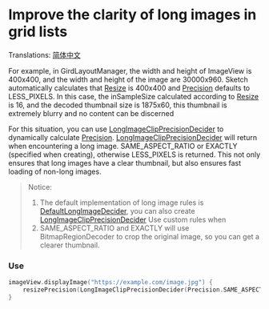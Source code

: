 # Improve the clarity of long images in grid lists

Translations: [简体中文](long_image_grid_thumbnails_zh.md)

For example, in GirdLayoutManager, the width and height of ImageView is 400x400, and the width and
height of the image are 30000x960. Sketch automatically calculates that [Resize] is 400x400 and
[Precision] defaults to LESS_PIXELS. In this case, the inSampleSize calculated according to [Resize]
is 16, and the decoded thumbnail size is 1875x60, this thumbnail is extremely blurry and no content
can be discerned

For this situation, you can use [LongImageClipPrecisionDecider] to dynamically
calculate [Precision]. [LongImageClipPrecisionDecider] will return when encountering a long image.
SAME_ASPECT_RATIO or EXACTLY (specified when creating), otherwise LESS_PIXELS is returned. This not
only ensures that long images have a clear thumbnail, but also ensures fast loading of non-long
images.

> Notice:
> 1. The default implementation of long image rules is [DefaultLongImageDecider], you can also
     create [LongImageClipPrecisionDecider] Use custom rules when
> 2. SAME_ASPECT_RATIO and EXACTLY will use BitmapRegionDecoder to crop the original image, so you
     can get a clearer thumbnail.

### Use

```kotlin
imageView.displayImage("https://example.com/image.jpg") {
    resizePrecision(LongImageClipPrecisionDecider(Precision.SAME_ASPECT_RATIO))
}
```

[Sketch]: ../../sketch-core/src/commonMain/kotlin/com/github/panpf/sketch/Sketch.kt

[Resize]: ../../sketch-core/src/commonMain/kotlin/com/github/panpf/sketch/resize/Resize.kt

[Precision]: ../../sketch-core/src/commonMain/kotlin/com/github/panpf/sketch/resize/Precision.kt

[LongImageClipPrecisionDecider]: ../../sketch-core/src/commonMain/kotlin/com/github/panpf/sketch/resize/PrecisionDecider.kt

[DefaultLongImageDecider]: ../../sketch-core/src/commonMain/kotlin/com/github/panpf/sketch/resize/LongImageDecider.kt